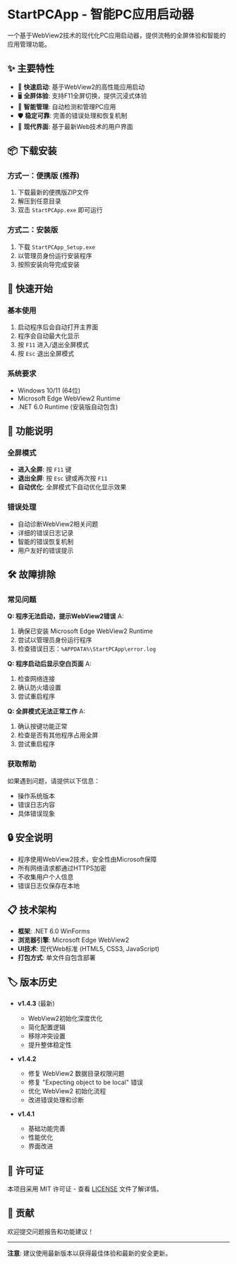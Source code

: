 # StartPCApp - 智能PC应用启动器

一个基于WebView2技术的现代化PC应用启动器，提供流畅的全屏体验和智能的应用管理功能。

## ✨ 主要特性

- 🚀 **快速启动**: 基于WebView2的高性能应用启动
- 🖥️ **全屏体验**: 支持F11全屏切换，提供沉浸式体验
- 🔧 **智能管理**: 自动检测和管理PC应用
- 🛡️ **稳定可靠**: 完善的错误处理和恢复机制
- 📱 **现代界面**: 基于最新Web技术的用户界面

## 📦 下载安装

### 方式一：便携版 (推荐)
1. 下载最新的便携版ZIP文件
2. 解压到任意目录
3. 双击 `StartPCApp.exe` 即可运行

### 方式二：安装版
1. 下载 `StartPCApp_Setup.exe`
2. 以管理员身份运行安装程序
3. 按照安装向导完成安装

## 🚀 快速开始

### 基本使用
1. 启动程序后会自动打开主界面
2. 程序会自动最大化显示
3. 按 `F11` 进入/退出全屏模式
4. 按 `Esc` 退出全屏模式

### 系统要求
- Windows 10/11 (64位)
- Microsoft Edge WebView2 Runtime
- .NET 6.0 Runtime (安装版自动包含)

## 🔧 功能说明

### 全屏模式
- **进入全屏**: 按 `F11` 键
- **退出全屏**: 按 `Esc` 键或再次按 `F11`
- **自动优化**: 全屏模式下自动优化显示效果

### 错误处理
- 自动诊断WebView2相关问题
- 详细的错误日志记录
- 智能的错误恢复机制
- 用户友好的错误提示

## 🛠️ 故障排除

### 常见问题

**Q: 程序无法启动，提示WebView2错误**
A: 
1. 确保已安装 Microsoft Edge WebView2 Runtime
2. 尝试以管理员身份运行程序
3. 检查错误日志：`%APPDATA%\StartPCApp\error.log`

**Q: 程序启动后显示空白页面**
A:
1. 检查网络连接
2. 确认防火墙设置
3. 尝试重启程序

**Q: 全屏模式无法正常工作**
A:
1. 确认按键功能正常
2. 检查是否有其他程序占用全屏
3. 尝试重启程序

### 获取帮助
如果遇到问题，请提供以下信息：
- 操作系统版本
- 错误日志内容
- 具体错误现象

## 🔒 安全说明

- 程序使用WebView2技术，安全性由Microsoft保障
- 所有网络请求都通过HTTPS加密
- 不收集用户个人信息
- 错误日志仅保存在本地

## 📋 技术架构

- **框架**: .NET 6.0 WinForms
- **浏览器引擎**: Microsoft Edge WebView2
- **UI技术**: 现代Web标准 (HTML5, CSS3, JavaScript)
- **打包方式**: 单文件自包含部署

## 🏷️ 版本历史

- **v1.4.3** (最新)
  - WebView2初始化深度优化
  - 简化配置逻辑
  - 移除冲突设置
  - 提升整体稳定性

- **v1.4.2**
  - 修复 WebView2 数据目录权限问题
  - 修复 "Expecting object to be local" 错误
  - 优化 WebView2 初始化流程
  - 改进错误处理和诊断

- **v1.4.1**
  - 基础功能完善
  - 性能优化
  - 界面改进

## 📄 许可证

本项目采用 MIT 许可证 - 查看 [LICENSE](LICENSE) 文件了解详情。

## 🤝 贡献

欢迎提交问题报告和功能建议！

---

**注意**: 建议使用最新版本以获得最佳体验和最新的安全更新。
